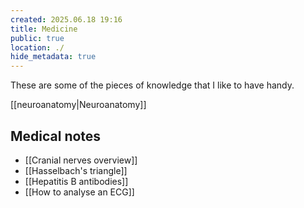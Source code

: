 ```yaml
---
created: 2025.06.18 19:16
title: Medicine
public: true
location: ./
hide_metadata: true
---
```

These are some of the pieces of knowledge that I like to have handy.

[[neuroanatomy|Neuroanatomy]]

## Medical notes

- [[Cranial nerves overview]]
- [[Hasselbach's triangle]]
- [[Hepatitis B antibodies]]
- [[How to analyse an ECG]]